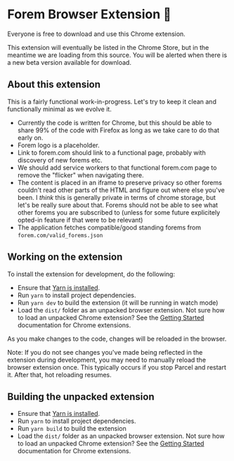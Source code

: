 # Forem Browser Extension 🌱

Everyone is free to download and use this Chrome extension.

This extension will eventually be listed in the Chrome Store, but in the
meantime we are loading from this source. You will be alerted when there is a
new beta version available for download.

## About this extension

This is a fairly functional work-in-progress. Let's try to keep it clean and
functionally minimal as we evolve it.

- Currently the code is written for Chrome, but this should be able to share 99%
  of the code with Firefox as long as we take care to do that early on.
- Forem logo is a placeholder.
- Link to forem.com should link to a functional page, probably with discovery of
  new forems etc.
- We should add service workers to that functional forem.com page to remove the
  "flicker" when navigating there.
- The content is placed in an iframe to preserve privacy so other forems
  couldn't read other parts of the HTML and figure out where else you've been. I
  _think_ this is generally private in terms of chrome storage, but let's be
  really sure about that. Forems should not be able to see what other forems you
  are subscribed to (unless for some future explicitely opted-in feature if that
  were to be relevant)
- The application fetches compatible/good standing forems from
  `forem.com/valid_forems.json`

## Working on the extension

To install the extension for development, do the following:

- Ensure that [Yarn is installed](https://classic.yarnpkg.com/en/docs/install).
- Run `yarn` to install project dependencies.
- Run `yarn dev` to build the extension (it will be running in watch mode)
- Load the `dist/` folder as an unpacked browser extension. Not sure how to load
  an unpacked Chrome extension? See the
  [Getting Started](https://developer.chrome.com/extensions/getstarted)
  documentation for Chrome extensions.

As you make changes to the code, changes will be reloaded in the browser.

Note: If you do not see changes you've made being reflected in the extension
during development, you may need to manually reload the browser extension once.
This typically occurs if you stop Parcel and restart it. After that, hot
reloading resumes.

## Building the unpacked extension

- Ensure that [Yarn is installed](https://classic.yarnpkg.com/en/docs/install).
- Run `yarn` to install project dependencies.
- Run `yarn build` to build the extension
- Load the `dist/` folder as an unpacked browser extension. Not sure how to load
  an unpacked Chrome extension? See the
  [Getting Started](https://developer.chrome.com/extensions/getstarted)
  documentation for Chrome extensions.
